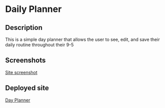 # Daily Planner

## Description
This is a simple day planner that allows the user to see, edit, and save their daily routine throughout their 9-5

## Screenshots
[Site screenshot](https://imgur.com/a6CqZuX)

## Deployed site
[Day Planner](https://andresaponte22.github.io/day-planner/)
